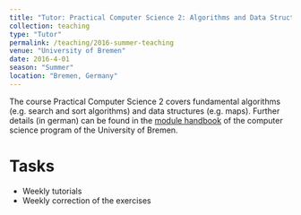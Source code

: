 ```yaml
---
title: "Tutor: Practical Computer Science 2: Algorithms and Data Structures (Praktische Informatik 2: Algorithmen und Datenstrukturen)"
collection: teaching
type: "Tutor"
permalink: /teaching/2016-summer-teaching
venue: "University of Bremen"
date: 2016-4-01
season: "Summer"
location: "Bremen, Germany"
---
```


The course Practical Computer Science 2 covers fundamental algorithms (e.g. search and sort algorithms) and data structures (e.g. maps). Further details (in german) can be found in the [module handbook](http://www.informatik.uni-bremen.de/tdki/lehre/ws16/theoinf/) of the computer science program of the University of Bremen.

Tasks
======

- Weekly tutorials
- Weekly correction of the exercises